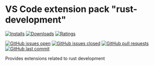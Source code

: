 # VS Code extension pack "rust-development"

[![Installs](https://vsmarketplacebadge.apphb.com/installs-short/raits.rust-development.svg)](https://marketplace.visualstudio.com/items?itemName=raits.rust-development)
[![Downloads](https://vsmarketplacebadge.apphb.com/downloads-short/raits.rust-development.svg)](https://marketplace.visualstudio.com/items?itemName=raits.rust-development)
[![Ratings](https://vsmarketplacebadge.apphb.com/rating-short/raits.rust-development.svg)](https://marketplace.visualstudio.com/items?itemName=raits.rust-development&ssr=false#review-details)

[![GitHub issues open](https://img.shields.io/github/issues-raw/raits-gmbh/vscode-extension-pack-rust-development.svg?logo=github)](https://github.com/raits-gmbh/vscode-extension-pack-rust-development/issues)
[![GitHub issues closed](https://img.shields.io/github/issues-closed-raw/raits-gmbh/vscode-extension-pack-rust-development.svg?logo=github)](https://github.com/raits-gmbh/vscode-extension-pack-rust-development/issues)
[![GitHub pull requests](https://img.shields.io/github/issues-pr/raits-gmbh/vscode-extension-pack-rust-development.svg?logo=github)](https://github.com/raits-gmbh/vscode-extension-pack-rust-development/pulls)
[![GitHub last commit](https://img.shields.io/github/last-commit/raits-gmbh/vscode-extension-pack-rust-development.svg?logo=github)](https://github.com/raits-gmbh/vscode-extension-pack-rust-development)

Provides extensions related to rust development

